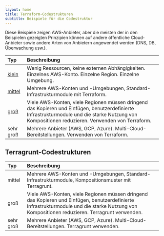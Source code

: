 ```yaml
---
layout: home
title: Terraform-Codestrukturen
subtitle: Beispiele für die Codestruktur
---
```




Diese Beispiele zeigen AWS-Anbieter, aber die meisten der in den Beispielen gezeigten Prinzipien können auf andere öffentliche Cloud-Anbieter sowie andere Arten von Anbietern angewendet werden \(DNS, DB, Überwachung usw.\).


| Typ                                                        | Beschreibung |
|:-----------------------------------------------------------| :--- |
| [klein](/beispiele/terraform/kleine-infrastruktur.html)    | Wenig Ressourcen, keine externen Abhängigkeiten. Einzelnes AWS-Konto. Einzelne Region. Einzelne Umgebung. |
| [mittel](/beispiele/terraform/mittlere-infrastruktur.html) | Mehrere AWS-Konten und -Umgebungen, Standard-Infrastrukturmodule mit Terraform. |
| [groß](/beispiele/terraform/grosse-infrastruktur.html)     | Viele AWS-Konten, viele Regionen müssen dringend das Kopieren und Einfügen, benutzerdefinierte Infrastrukturmodule und die starke Nutzung von Kompositionen reduzieren. Verwenden von Terraform. |
| sehr groß                                                  | Mehrere Anbieter \(AWS, GCP, Azure\). Multi-Cloud-Bereitstellungen. Verwenden von Terraform. |

## Terragrunt-Codestrukturen

| Typ | Beschreibung |
| :--- | :--- |
| mittel | Mehrere AWS-Konten und -Umgebungen, Standard-Infrastrukturmodule, Kompositionsmuster mit Terragrunt. |
| groß | Viele AWS-Konten, viele Regionen müssen dringend das Kopieren und Einfügen, benutzerdefinierte Infrastrukturmodule und die starke Nutzung von Kompositionen reduzieren. Terragrunt verwenden. |
| sehr groß | Mehrere Anbieter \(AWS, GCP, Azure\). Multi-Cloud-Bereitstellungen. Terragrunt verwenden. |


